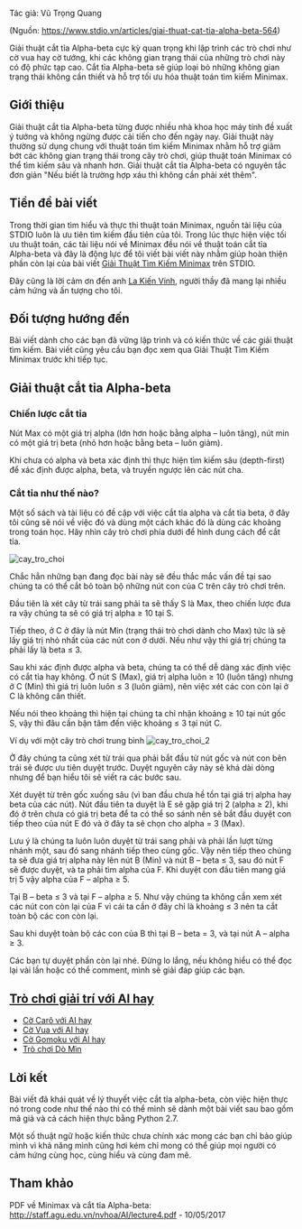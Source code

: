 Tác giả: Vũ Trọng Quang

(Nguồn: https://www.stdio.vn/articles/giai-thuat-cat-tia-alpha-beta-564)

Giải thuật cắt tỉa Alpha-beta cực kỳ quan trọng khi lập trình các trò chơi như cờ vua hay cờ tướng, khi các không gian trạng thái của những trò chơi này có độ phức tạp cao. Cắt tỉa Alpha-beta sẽ giúp loại bỏ những không gian trạng thái không cần thiết và hỗ trợ tối ưu hóa thuật toán tìm kiếm Minimax.

## Giới thiệu

Giải thuật cắt tỉa Alpha-beta từng được nhiều nhà khoa học máy tính đề xuất ý tưởng và không ngừng được cải tiến cho đến ngày nay. Giải thuật này thường sử dụng chung với thuật toán tìm kiếm Minimax nhằm hỗ trợ giảm bớt các không gian trạng thái trong cây trò chơi, giúp thuật toán Minimax có thể tìm kiếm sâu và nhanh hơn. Giải thuật cắt tỉa Alpha-beta có nguyên tắc đơn giản "Nếu biết là trường hợp xáu thì không cần phải xét thêm".

## Tiền đề bài viết
Trong thời gian tìm hiểu và thực thi thuật toán Minimax, nguồn tài liệu của STDIO luôn là ưu tiên tìm kiếm đầu tiên của tôi. Trong lúc thực hiện việc tối ưu thuật toán, các tài liệu nói về Minimax đều nói về thuật toán cắt tỉa Alpha-beta và đây là động lực để tôi viết bài viết này nhằm giúp hoàn thiện phần còn lại của bài viết [Giải Thuật Tìm Kiếm Minimax](https://www.stdio.vn/articles/read/283/giai-thuat-tim-kiem-minimax) trên STDIO.

Đây cũng là lời cảm ơn đến anh [La Kiến Vinh](https://www.stdio.vn/users/index/1/la-kien-vinh), người thầy đã mang lại nhiều cảm hứng và ấn tượng cho tôi.

## Đối tượng hướng đến
Bài viết dành cho các bạn đã vững lập trình và có kiến thức về các giải thuật tìm kiếm. Bài viết cũng yêu cầu bạn đọc xem qua Giải Thuật Tìm Kiếm Minimax trước khi tiếp tục.

## Giải thuật cắt tỉa Alpha-beta
### Chiến lược cắt tỉa
Nút Max có một giá trị alpha (lớn hơn hoặc bằng alpha – luôn tăng), nút min có một giá trị beta (nhỏ hơn hoặc bằng beta – luôn giảm).

Khi chưa có alpha và beta xác định thì thực hiện tìm kiếm sâu (depth-first) để xác định được alpha, beta, và truyền ngược lên các nút cha.

### Cắt tỉa như thế nào?
Một số sách và tài liệu có đề cập với việc cắt tỉa alpha và cắt tỉa beta, ở đây tôi cũng sẽ nói về việc đó và dùng một cách khác đó là dùng các khoảng trong toán học. Hãy nhìn cây trò chơi phía dưới để hình dung cách để cắt tỉa.

![cay_tro_choi](https://www.stdio.vn/statics/external_data/files/pages/articles/2017/564/content/cay_tro_choi.png)

Chắc hẳn những bạn đang đọc bài này sẽ đều thắc mắc vấn đề tại sao chúng ta có thể cắt bỏ toàn bộ những nút con của C trên cây trò chơi trên.

Đầu tiên là xét cây từ trái sang phải ta sẽ thấy S là Max, theo chiến lược đưa ra vậy chúng ta sẽ có giá trị alpha ≥ 10 tại S.

Tiếp theo, ở C ở đây là nút Min (trạng thái trò chơi dành cho Max) tức là sẽ lấy giá trị nhỏ nhất của các nút con ở dưới. Nếu như vậy thì giá trị chúng ta phải lấy là beta ≤ 3.

Sau khi xác định được alpha và beta, chúng ta có thể dễ dàng xác định việc có cắt tỉa hay không. Ở nút S (Max), giá trị alpha luôn ≥ 10 (luôn tăng) nhưng ở C (Min) thì giá trị luôn luôn ≤ 3 (luôn giảm), nên việc xét các con còn lại ở C là không cần thiết.

Nếu nói theo khoảng thì hiện tại chúng ta chỉ nhận khoảng ≥ 10 tại nút gốc  S, vậy thì đâu cần bận tâm đến việc khoảng ≤ 3 tại nút C.

Ví dụ với một cây trò chơi trung bình
![cay_tro_choi_2](https://www.stdio.vn/statics/external_data/files/pages/articles/2017/564/content/cay_tro_choi_2.png)

Ở đây chúng ta cũng xét từ trái qua phải bắt đầu từ nút gốc và nút con bên trái sẽ được ưu tiên duyệt trước. Duyệt nguyên cây này sẽ khá dài dòng nhưng để bạn hiểu tôi sẽ viết ra các bước sau.

Xét duyệt từ trên gốc xuống sâu (vì ban đầu chưa hề tồn tại giá trị alpha hay beta của các nút). Nút đầu tiên ta duyệt là E sẽ gặp giá trị 2 (alpha ≥ 2), khi đó ở trên chưa có giá trị beta để ta có thể so sánh nên sẽ bắt đầu duyệt con tiếp theo của nút E đó và ở đây ta sẽ chọn cho alpha = 3 (Max).

Lưu ý là chúng ta luôn luôn duyệt từ trái sang phải và phải lần lượt từng nhánh một, sau đó sang nhánh tiếp theo cùng gốc. Vậy nên tiếp theo chúng ta sẽ đưa giá trị alpha này lên nút B (Min) và nút B – beta ≤ 3, sau đó nút F sẽ được duyệt, và ta phải tìm alpha của F.  Khi duyệt con đầu tiên mang giá trị 5 vậy alpha của F – alpha ≥ 5.

Tại B – beta ≤ 3 và tại F – alpha ≥ 5. Như vậy chúng ta không cần xem xét các nút con còn lại của F vì cái ta cần ở đây chỉ là khoảng ≤ 3 nên ta cắt toàn bộ các con còn lại.

Sau khi duyệt toàn bộ các con của B thì tại B – beta = 3, và tại nút A – alpha ≥ 3.

Các bạn tự duyệt phần còn lại nhé. Đừng lo lắng, nếu không hiểu có thể đọc lại vài lần hoặc có thể comment, mình sẽ giải đáp giúp các bạn.

## [Trò chơi giải trí với AI hay](https://play.google.com/store/apps/dev?id=8454869713871668206)

-   [Cờ Carô với AI hay](http://play.google.com/store/apps/details?id=com.popoko.gomokuvn)
-   [Cờ Vua với AI hay](http://play.google.com/store/apps/details?id=com.popoko.chessru)
-   [Cờ Gomoku với AI hay](http://play.google.com/store/apps/details?id=com.popoko.gomokukr)
-   [Trò chơi Dò Mìn](http://play.google.com/store/apps/details?id=com.popoko.minesweeper)

## Lời kết
Bài viết đã khái quát về lý thuyết việc cắt tỉa alpha-beta, còn việc hiện thực nó trong code như thế nào thì có thể mình sẽ dành một bài viết sau bao gồm mã giả và cả cách hiện thực bằng Python 2.7.

Một số thuật ngữ hoặc kiến thức chưa chính xác mong các bạn chỉ bảo giúp mình vì khả năng mình cũng hơi kém chỉ mong có thể giúp mọi người có cảm hứng cùng học, cùng hiểu và cùng đam mê.

## Tham khảo
PDF về Minimax và cắt tỉa Alpha-beta:
http://staff.agu.edu.vn/nvhoa/AI/lecture4.pdf - 10/05/2017